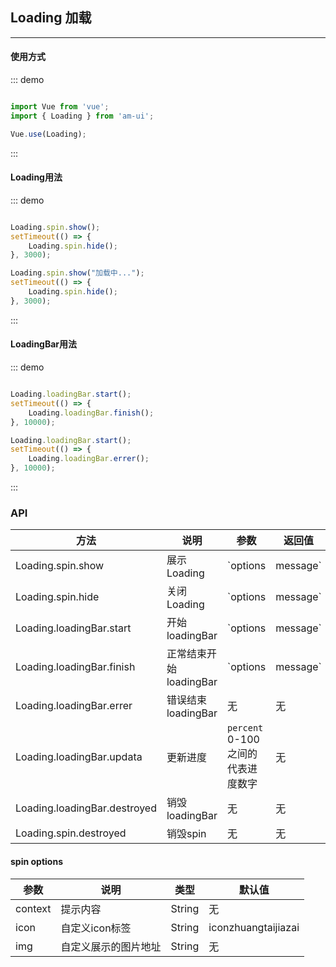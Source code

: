 <!--
 * @Author: Fone丶峰
 * @Date: 2019-10-22 11:32:29
 * @LastEditors: Fone丶峰
 * @LastEditTime: 2020-04-08 10:12:31
 * @Description: msg
 * @Email: qinrifeng@163.com
 * @Github: https://github.com/FoneQinrf
 -->

## Loading 加载
---

#### 使用方式
::: demo
``` javascript

import Vue from 'vue';
import { Loading } from 'am-ui';

Vue.use(Loading);

```
:::

#### Loading用法

::: demo
``` javascript

Loading.spin.show();
setTimeout(() => {
    Loading.spin.hide();
}, 3000);

Loading.spin.show("加载中...");
setTimeout(() => {
    Loading.spin.hide();
}, 3000);

```
:::

#### LoadingBar用法

::: demo
``` javascript

Loading.loadingBar.start();
setTimeout(() => {
    Loading.loadingBar.finish();
}, 10000);

Loading.loadingBar.start();
setTimeout(() => {
    Loading.loadingBar.errer();
}, 10000);

```
:::

### API
| 方法 | 说明 | 参数 | 返回值 |
|------|------------|------------|------------|
| Loading.spin.show  | 展示Loading    | `options | message`        | 无 |
| Loading.spin.hide  | 关闭Loading       | `options | message`      | 无 |
| Loading.loadingBar.start  | 开始loadingBar      | `options | message`       | 无 | 
| Loading.loadingBar.finish  | 正常结束开始loadingBar     | `options | message`   | 无 |
| Loading.loadingBar.errer  | 错误结束loadingBar     | 无       | 无 |
| Loading.loadingBar.updata  | 更新进度    |  `percent` 0-100之间的代表进度数字      | 无 |
| Loading.loadingBar.destroyed  | 销毁loadingBar    |  无      | 无 |
| Loading.spin.destroyed  | 销毁spin    |  无     | 无 |

#### spin options
| 参数 | 说明 | 类型 | 默认值 |
|------|------------|------------|------------|
| context  | 提示内容     | String        | 无 |
| icon  | 自定义icon标签   | String        | iconzhuangtaijiazai |
| img  |  自定义展示的图片地址  | String        | 无 |